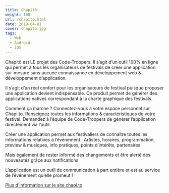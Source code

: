 ```yaml
---
title: Chapitô
weight: 100
url: /chapito.html
date: 2019-04-01
cover: chapito.jpg
tags:
  - Web
  - Android
  - iOS
---
```


Chapitô est LE projet des Code-Troopers. Il s’agit d’un outil 100% en ligne qui permet à tous les organisateurs de festivals de créer une application sur-mesure sans aucune connaissance en développement web & développement d’application.
<!--more-->

Il s’agit d’un réel confort pour les organisateurs de festival puisque proposer une application devient indispensable. Ce produit permet de générer des applications natives correspondant à la charte graphique des festivals. 

Comment ça marche ? 
Connectez-vous à votre espace personnel sur Chapi.to.
Renseignez toutes les informations & caractéristiques de votre festival.
Demandez à l’équipe de Code-Troopers de générer l’application directement via l’outil. 

Créer une application permet aux festivaliers de connaître toutes les informations relatives à l’événement : Artistes, horaires, programmation, preview & musiques, info pratiques, points d’intérêts, partenaires 

Mais également de rester informé des changements et être alerté des nouveautés grâce aux notifications

L’application est un outil de communication à part entière et est au service de l’événement qu’elle promeut !

[Plus d'information sur le site chapi.to](http://chapi.to)
